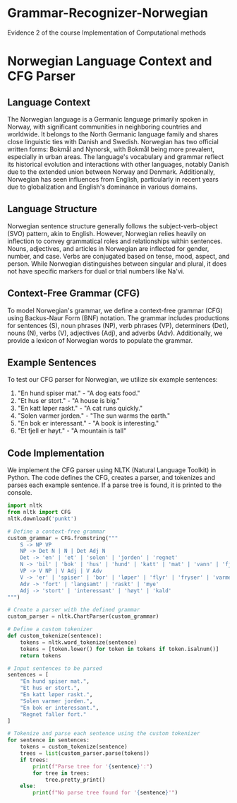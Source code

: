 # Grammar-Recognizer-Norwegian
Evidence 2 of the course Implementation of Computational methods

# Norwegian Language Context and CFG Parser

## Language Context

The Norwegian language is a Germanic language primarily spoken in Norway, with significant communities in neighboring countries and worldwide. It belongs to the North Germanic language family and shares close linguistic ties with Danish and Swedish. Norwegian has two official written forms: Bokmål and Nynorsk, with Bokmål being more prevalent, especially in urban areas. The language's vocabulary and grammar reflect its historical evolution and interactions with other languages, notably Danish due to the extended union between Norway and Denmark. Additionally, Norwegian has seen influences from English, particularly in recent years due to globalization and English's dominance in various domains.

## Language Structure

Norwegian sentence structure generally follows the subject-verb-object (SVO) pattern, akin to English. However, Norwegian relies heavily on inflection to convey grammatical roles and relationships within sentences. Nouns, adjectives, and articles in Norwegian are inflected for gender, number, and case. Verbs are conjugated based on tense, mood, aspect, and person. While Norwegian distinguishes between singular and plural, it does not have specific markers for dual or trial numbers like Na'vi.

## Context-Free Grammar (CFG)

To model Norwegian's grammar, we define a context-free grammar (CFG) using Backus-Naur Form (BNF) notation. The grammar includes productions for sentences (S), noun phrases (NP), verb phrases (VP), determiners (Det), nouns (N), verbs (V), adjectives (Adj), and adverbs (Adv). Additionally, we provide a lexicon of Norwegian words to populate the grammar.

## Example Sentences

To test our CFG parser for Norwegian, we utilize six example sentences:

1. "En hund spiser mat." - "A dog eats food."
2. "Et hus er stort." - "A house is big."
3. "En katt løper raskt." - "A cat runs quickly."
4. "Solen varmer jorden." - "The sun warms the earth."
5. "En bok er interessant." - "A book is interesting."
6. "Et fjell er høyt." - "A mountain is tall"

## Code Implementation

We implement the CFG parser using NLTK (Natural Language Toolkit) in Python. The code defines the CFG, creates a parser, and tokenizes and parses each example sentence. If a parse tree is found, it is printed to the console.

```python
import nltk
from nltk import CFG
nltk.download('punkt')

# Define a context-free grammar
custom_grammar = CFG.fromstring("""
    S -> NP VP
    NP -> Det N | N | Det Adj N
    Det -> 'en' | 'et' | 'solen' | 'jorden' | 'regnet'
    N -> 'bil' | 'bok' | 'hus' | 'hund' | 'katt' | 'mat' | 'vann' | 'fjell' | 'skog' | 'blomst' | 'sol' | 'måne' | 'stjerne' | 'fugl' | 'fisk' | 'sjø' | 'elv' | 'snø' | 'is' | 'varme' | 'kald' | 'varm' | 'regn' | 'vind' | 'vær' | 'jord' | 'himmel' | 'natt' | 'dag' | 'tid' | 'fuglene'
    VP -> V NP | V Adj | V Adv
    V -> 'er' | 'spiser' | 'bor' | 'løper' | 'flyr' | 'fryser' | 'varmer' | 'regner' | 'blåser' | 'faller' | 'flyr'
    Adv -> 'fort' | 'langsamt' | 'raskt' | 'mye'
    Adj -> 'stort' | 'interessant' | 'høyt' | 'kald'
""")

# Create a parser with the defined grammar
custom_parser = nltk.ChartParser(custom_grammar)

# Define a custom tokenizer
def custom_tokenize(sentence):
    tokens = nltk.word_tokenize(sentence)
    tokens = [token.lower() for token in tokens if token.isalnum()]
    return tokens

# Input sentences to be parsed
sentences = [
    "En hund spiser mat.",
    "Et hus er stort.",
    "En katt løper raskt.",
    "Solen varmer jorden.",
    "En bok er interessant.",
    "Regnet faller fort."
]

# Tokenize and parse each sentence using the custom tokenizer
for sentence in sentences:
    tokens = custom_tokenize(sentence)
    trees = list(custom_parser.parse(tokens))
    if trees:
        print(f"Parse tree for '{sentence}':")
        for tree in trees:
            tree.pretty_print()
    else:
        print(f"No parse tree found for '{sentence}'")

